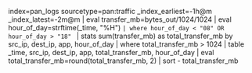 ﻿index=pan_logs sourcetype=pan:traffic _index_earliest=-1h@m _index_latest=-2m@m
| eval transfer_mb=bytes_out/1024/1024 
| eval hour_of_day=strftime(_time, "%H")
```| where hour_of_day < "08" OR hour_of_day > "18" ```
| stats sum(transfer_mb) as total_transfer_mb by src_ip, dest_ip, app, hour_of_day 
| where total_transfer_mb > 1024
| table _time, src_ip, dest_ip, app, total_transfer_mb, hour_of_day 
| eval total_transfer_mb=round(total_transfer_mb, 2)
| sort - total_transfer_mb